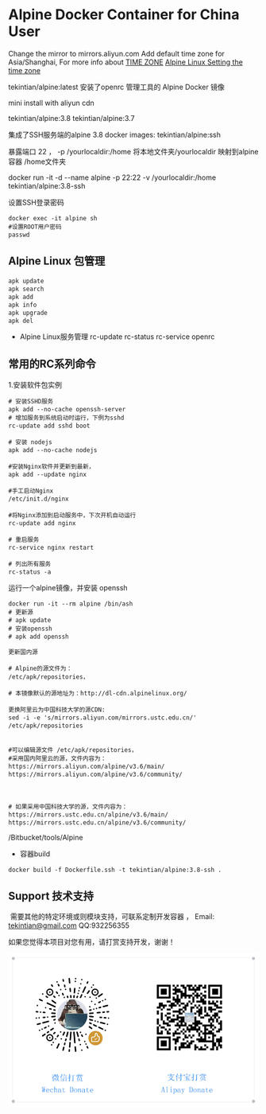 # Alpine Docker Container for China User

Change the mirror to mirrors.aliyun.com
Add default time zone for Asia/Shanghai,
For more info about [TIME ZONE](https://timezonedb.com/time-zones) 
 [Alpine Linux Setting the time zone](https://wiki.alpinelinux.org/wiki/Setting_the_timezone)

tekintian/alpine:latest  安装了openrc 管理工具的 Alpine Docker 镜像

mini install with aliyun cdn

tekintian/alpine:3.8
tekintian/alpine:3.7


集成了SSH服务端的alpine 3.8 docker images:
tekintian/alpine:ssh

暴露端口 22 ，  -p /yourlocaldir:/home 将本地文件夹/yourlocaldir 映射到alpine容器 /home文件夹

docker run -it -d --name alpine -p 22:22 -v /yourlocaldir:/home  tekintian/alpine:3.8-ssh

设置SSH登录密码
~~~shell
docker exec -it alpine sh
#设置ROOT用户密码
passwd
~~~


## Alpine Linux 包管理

  ```shell
  apk update
  apk search
  apk add
  apk info
  apk upgrade
  apk del
  ```

- Alpine Linux服务管理
  rc-update
  rc-status
  rc-service
  openrc

## 常用的RC系列命令

  1.安装软件包实例

  ```
  # 安装SSHD服务
  apk add --no-cache openssh-server
  # 增加服务到系统启动时运行，下例为sshd
  rc-update add sshd boot
  
  # 安装 nodejs
  apk add --no-cache nodejs
  
  #安装Nginx软件并更新到最新，
  apk add --update nginx   
  
  #手工启动Nginx
  /etc/init.d/nginx  
  
  #将Nginx添加到启动服务中，下次开机自动运行
  rc-update add nginx
  
  # 重启服务
  rc-service nginx restart
  
  # 列出所有服务
  rc-status -a
  ```


运行一个alpine镜像，并安装 openssh

```shell
docker run -it --rm alpine /bin/ash
# 更新源
# apk update
# 安装openssh
# apk add openssh
```

```shell
更新国内源

# Alpine的源文件为：
/etc/apk/repositories，

# 本镜像默认的源地址为：http://dl-cdn.alpinelinux.org/

更换阿里云为中国科技大学的源CDN:
sed -i -e 's/mirrors.aliyun.com/mirrors.ustc.edu.cn/' /etc/apk/repositories


#可以编辑源文件 /etc/apk/repositories，
#采用国内阿里云的源，文件内容为：
https://mirrors.aliyun.com/alpine/v3.6/main/
https://mirrors.aliyun.com/alpine/v3.6/community/

 

# 如果采用中国科技大学的源，文件内容为：
https://mirrors.ustc.edu.cn/alpine/v3.6/main/
https://mirrors.ustc.edu.cn/alpine/v3.6/community/

```

/Bitbucket/tools/Alpine

- 容器build
~~~shell
docker build -f Dockerfile.ssh -t tekintian/alpine:3.8-ssh .

~~~

## Support 技术支持

​	需要其他的特定环境或则模块支持，可联系定制开发容器 ， Email: tekintian@gmail.com  QQ:932256355





如果您觉得本项目对您有用，请打赏支持开发，谢谢！

![donate](donate.png)